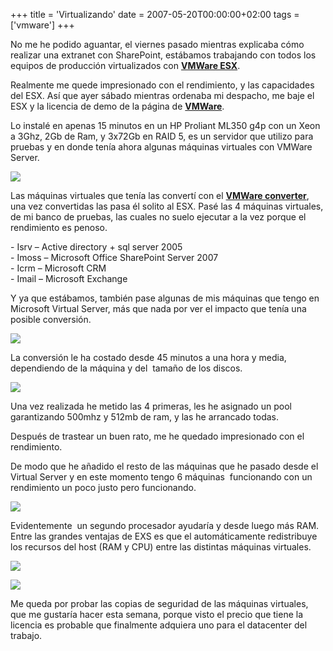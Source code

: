 +++
title = 'Virtualizando'
date = 2007-05-20T00:00:00+02:00
tags = ['vmware']
+++

No me he podido aguantar, el viernes pasado mientras explicaba cómo realizar una extranet con SharePoint, estábamos trabajando con todos los equipos de producción virtualizados con [**VMWare ESX**](https://web.archive.org/web/20130623103246/http://www.vmware.com/products/vi/esx/).  
  
Realmente me quede impresionado con el rendimiento, y las capacidades del ESX. Así que ayer sábado mientras ordenaba mi despacho, me baje el ESX y la licencia de demo de la página de [**VMWare**](https://web.archive.org/web/20130623103246/http://www.vmware.com/).  
  
Lo instalé en apenas 15 minutos en un HP Proliant ML350 g4p con un Xeon a 3Ghz, 2Gb de Ram, y 3x72Gb en RAID 5, es un servidor que utilizo para pruebas y en donde tenía ahora algunas máquinas virtuales con VMWare Server.  

![](/images/Sharepoint/vmware_esx_6.gif)

Las máquinas virtuales que tenía las convertí con el [**VMWare converter**](https://web.archive.org/web/20130623103246/http://www.vmware.com/products/converter/), una vez convertidas las pasa él solito al ESX. Pasé las 4 máquinas virtuales, de mi banco de pruebas, las cuales no suelo ejecutar a la vez porque el  rendimiento es penoso.  
  
- Isrv – Active directory + sql server 2005  
- Imoss – Microsoft Office SharePoint Server 2007  
- Icrm – Microsoft CRM  
- Imail – Microsoft Exchange  
  
Y ya que estábamos, también pase algunas de mis máquinas que tengo en Microsoft Virtual Server, más que nada por ver el impacto que tenía una posible conversión.  
  
![](/images/Sharepoint/vmware_esx_9.gif)  
  
La conversión le ha costado desde 45 minutos a una hora y media, dependiendo de la máquina y del  tamaño de los discos.

![](/images/Sharepoint/vmware_esx_2.gif)

Una vez realizada he metido las 4 primeras, les he asignado un pool  garantizando 500mhz y 512mb de ram, y las he arrancado todas.  
  
Después de trastear un buen rato, me he quedado impresionado con el rendimiento.  
  
De modo que he añadido el resto de las máquinas que he pasado desde el Virtual Server y en este momento tengo 6 máquinas  funcionando con un rendimiento un poco justo pero funcionando.

![](/images/Sharepoint/vmware_esx_7.gif)

Evidentemente  un segundo procesador ayudaría y desde luego más RAM. Entre las grandes ventajas de EXS es que el automáticamente redistribuye los recursos del host (RAM y CPU) entre las distintas máquinas virtuales.

![](/images/Sharepoint/vmware_esx_10.gif)

![](/images/Sharepoint/vmware_esx_11.gif)

Me queda por probar las copias de seguridad de las máquinas virtuales, que me gustaría hacer esta semana, porque visto el precio que tiene la licencia es probable que finalmente adquiera uno para el datacenter del trabajo.